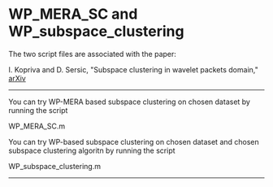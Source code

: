 # WP_MERA_SC and WP_subspace_clustering

The two script files are associated with the paper:

I. Kopriva and D. Sersic, "Subspace clustering in wavelet packets domain," [arXiv](http://arxiv.org/abs/2406.03819) 

------------------------------------------------------
You can try WP-MERA based subspace clustering on chosen dataset by running the script

WP_MERA_SC.m 

You can try WP-based subspace clustering on chosen dataset and chosen subspace clustering 
algoritn by running the script

WP_subspace_clustering.m


-----------------------------------------------------

